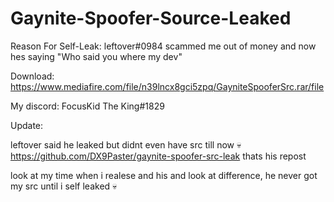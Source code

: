 # Gaynite-Spoofer-Source-Leaked

Reason For Self-Leak: leftover#0984 scammed me out of money and now hes saying "Who said you where my dev"

Download: https://www.mediafire.com/file/n39lncx8gci5zpq/GayniteSpooferSrc.rar/file

My discord: FocusKid The King#1829

Update: 

leftover said he leaked but didnt even have src till now 💀
https://github.com/DX9Paster/gaynite-spoofer-src-leak
thats his repost

look at my time when i realese and his and look at difference, he never got my src until i self leaked 💀
